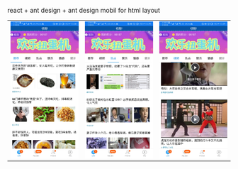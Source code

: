 react + ant design + ant design mobil for html layout

  |       |       |       |
  | :---: | ----- | ----- |
  | ![Image1](./screenshot/20190704153931.jpg) | ![Image2](./screenshot/20190704153945.jpg) | ![Image3](./screenshot/20190704153949.jpg) |
  
